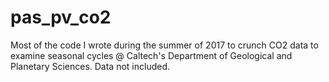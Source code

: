 # pas_pv_co2

Most of the code I wrote during the summer of 2017 to crunch CO2 data to examine seasonal cycles @ Caltech's Department of Geological and Planetary Sciences. Data not included.
